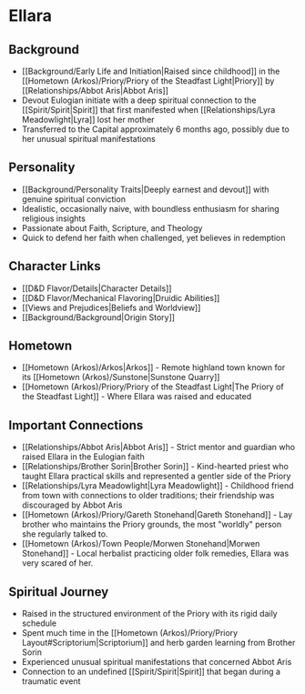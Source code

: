 # Ellara

## Background

- [[Background/Early Life and Initiation|Raised since childhood]] in the [[Hometown (Arkos)/Priory/Priory of the Steadfast Light|Priory]] by [[Relationships/Abbot Aris|Abbot Aris]]
- Devout Eulogian initiate with a deep spiritual connection to the [[Spirit/Spirit|Spirit]] that first manifested when [[Relationships/Lyra Meadowlight|Lyra]] lost her mother
- Transferred to the Capital approximately 6 months ago, possibly due to her unusual spiritual manifestations

## Personality

- [[Background/Personality Traits|Deeply earnest and devout]] with genuine spiritual conviction
- Idealistic, occasionally naive, with boundless enthusiasm for sharing religious insights
- Passionate about Faith, Scripture, and Theology
- Quick to defend her faith when challenged, yet believes in redemption
  
## Character Links
- [[D&D Flavor/Details|Character Details]]
- [[D&D Flavor/Mechanical Flavoring|Druidic Abilities]]
- [[Views and Prejudices|Beliefs and Worldview]]
- [[Background/Background|Origin Story]]
## Hometown

- [[Hometown (Arkos)/Arkos|Arkos]] - Remote highland town known for its [[Hometown (Arkos)/Sunstone|Sunstone Quarry]]
- [[Hometown (Arkos)/Priory/Priory of the Steadfast Light|The Priory of the Steadfast Light]] - Where Ellara was raised and educated

## Important Connections

- [[Relationships/Abbot Aris|Abbot Aris]] - Strict mentor and guardian who raised Ellara in the Eulogian faith
- [[Relationships/Brother Sorin|Brother Sorin]] - Kind-hearted priest who taught Ellara practical skills and represented a gentler side of the Priory
- [[Relationships/Lyra Meadowlight|Lyra Meadowlight]] - Childhood friend from town with connections to older traditions; their friendship was discouraged by Abbot Aris
- [[Hometown (Arkos)/Priory/Gareth Stonehand|Gareth Stonehand]] - Lay brother who maintains the Priory grounds, the most "worldly" person she regularly talked to.
- [[Hometown (Arkos)/Town People/Morwen Stonehand|Morwen Stonehand]] - Local herbalist practicing older folk remedies, Ellara was very scared of her.

## Spiritual Journey

- Raised in the structured environment of the Priory with its rigid daily schedule
- Spent much time in the [[Hometown (Arkos)/Priory/Priory Layout#Scriptorium|Scriptorium]] and herb garden learning from Brother Sorin
- Experienced unusual spiritual manifestations that concerned Abbot Aris
- Connection to an undefined [[Spirit/Spirit|Spirit]] that began during a traumatic event